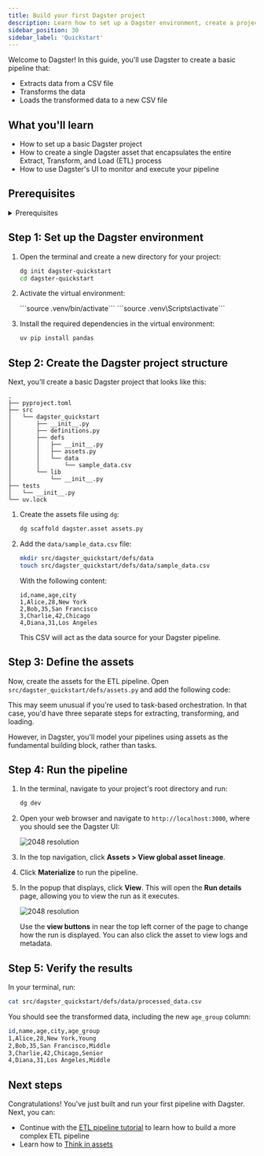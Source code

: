 ```yaml
---
title: Build your first Dagster project
description: Learn how to set up a Dagster environment, create a project, define assets, and run your first pipeline.
sidebar_position: 30
sidebar_label: 'Quickstart'
---
```


Welcome to Dagster! In this guide, you'll use Dagster to create a basic pipeline that:

- Extracts data from a CSV file
- Transforms the data
- Loads the transformed data to a new CSV file

## What you'll learn

- How to set up a basic Dagster project
- How to create a single Dagster asset that encapsulates the entire Extract, Transform, and Load (ETL) process
- How to use Dagster's UI to monitor and execute your pipeline

## Prerequisites

<details>
  <summary>Prerequisites</summary>

To follow the steps in this guide, you'll need:

- Basic Python knowledge
- Python 3.9+ installed on your system. Refer to the [Installation guide](/getting-started/installation) for information.

</details>

## Step 1: Set up the Dagster environment

1. Open the terminal and create a new directory for your project:

   ```bash
   dg init dagster-quickstart
   cd dagster-quickstart
   ```

2. Activate the virtual environment:

   <Tabs>
     <TabItem value="macos" label="MacOS">
       ```source .venv/bin/activate```
     </TabItem>
     <TabItem value="windows" label="Windows">
       ```source .venv\Scripts\activate```
     </TabItem>
   </Tabs>

3. Install the required dependencies in the virtual environment:

   ```bash
   uv pip install pandas
   ```

## Step 2: Create the Dagster project structure

Next, you'll create a basic Dagster project that looks like this:

```
.
├── pyproject.toml
├── src
│   └── dagster_quickstart
│       ├── __init__.py
│       ├── definitions.py
│       ├── defs
│       │   ├── __init__.py
│       │   ├── assets.py
│       │   └── data
│       │       └── sample_data.csv
│       └── lib
│           └── __init__.py
├── tests
│   └── __init__.py
└── uv.lock
```

1. Create the assets file using `dg`:

   ```bash
   dg scaffold dagster.asset assets.py
   ```

2. Add the `data/sample_data.csv` file:

   ```bash
   mkdir src/dagster_quickstart/defs/data
   touch src/dagster_quickstart/defs/data/sample_data.csv
   ```

   With the following content:

   ```csv
   id,name,age,city
   1,Alice,28,New York
   2,Bob,35,San Francisco
   3,Charlie,42,Chicago
   4,Diana,31,Los Angeles
   ```

   This CSV will act as the data source for your Dagster pipeline.

## Step 3: Define the assets

Now, create the assets for the ETL pipeline. Open `src/dagster_quickstart/defs/assets.py` and add the following code:

<CodeExample path="docs_snippets/docs_snippets/getting-started/quickstart.py" language="python" />

This may seem unusual if you're used to task-based orchestration. In that case, you'd have three separate steps for extracting, transforming, and loading.

However, in Dagster, you'll model your pipelines using assets as the fundamental building block, rather than tasks.

## Step 4: Run the pipeline

1. In the terminal, navigate to your project's root directory and run:

   ```bash
   dg dev
   ```

2. Open your web browser and navigate to `http://localhost:3000`, where you should see the Dagster UI:

   ![2048 resolution](/images/getting-started/quickstart/dagster-ui-start.png)

3. In the top navigation, click **Assets > View global asset lineage**.

4. Click **Materialize** to run the pipeline.

5. In the popup that displays, click **View**. This will open the **Run details** page, allowing you to view the run as it executes.

   ![2048 resolution](/images/getting-started/quickstart/run-details.png)

   Use the **view buttons** in near the top left corner of the page to change how the run is displayed. You can also click the asset to view logs and metadata.

## Step 5: Verify the results

In your terminal, run:

```bash
cat src/dagster_quickstart/defs/data/processed_data.csv
```

You should see the transformed data, including the new `age_group` column:

```bash
id,name,age,city,age_group
1,Alice,28,New York,Young
2,Bob,35,San Francisco,Middle
3,Charlie,42,Chicago,Senior
4,Diana,31,Los Angeles,Middle
```

## Next steps

Congratulations! You've just built and run your first pipeline with Dagster. Next, you can:

- Continue with the [ETL pipeline tutorial](/etl-pipeline-tutorial/) to learn how to build a more complex ETL pipeline
- Learn how to [Think in assets](/guides/build/assets/)
